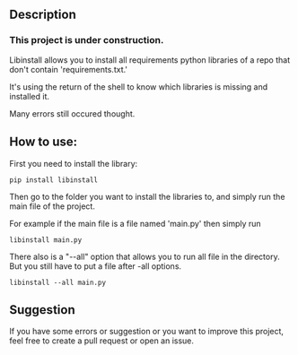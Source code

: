 ## Description

### This project is under construction.

  Libinstall allows you to install all requirements python libraries of a repo that don't contain 'requirements.txt.'

  It's using the return of the shell to know which libraries is missing and installed it.

  Many errors still occured thought.

## How to use:

  First you need to install the library:

````
pip install libinstall
````

Then go to the folder you want to install the libraries to, and simply run the main file of the project.

For example if the main file is a file named 'main.py' then simply run

````
libinstall main.py
````

There also is a "--all" option that allows you to run all file in the directory. But you still have to put a file after -all options.

````
libinstall --all main.py
````

## Suggestion

If you have some errors or suggestion or you want to improve this project, feel free to create a pull request or open an issue.
